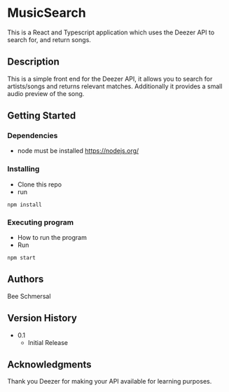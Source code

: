 # MusicSearch

This is a React and Typescript application which uses the Deezer API to search for, and return songs. 

## Description

This is a simple front end for the Deezer API, it allows you to search for artists/songs and returns relevant matches. Additionally it provides a small audio preview of the song. 

## Getting Started

### Dependencies

* node must be installed https://nodejs.org/
  

### Installing

* Clone this repo
* run
```
npm install
```

### Executing program

* How to run the program
* Run
```
npm start
```



## Authors

Bee Schmersal  


## Version History


* 0.1
    * Initial Release

## Acknowledgments
Thank you Deezer for making your API available for learning purposes.

